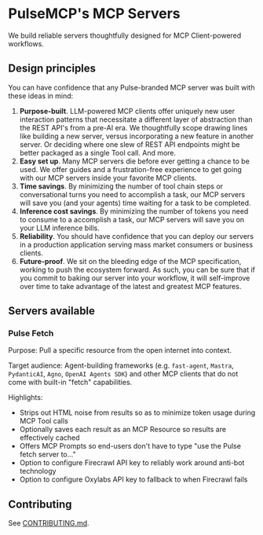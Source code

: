 # PulseMCP's MCP Servers

We build reliable servers thoughtfully designed for MCP Client-powered workflows.

## Design principles

You can have confidence that any Pulse-branded MCP server was built with these ideas in mind:

1) **Purpose-built**. LLM-powered MCP clients offer uniquely new user interaction patterns that necessitate a different layer of abstraction than the REST API's from a pre-AI era. We thoughtfully scope drawing lines like building a new server, versus incorporating a new feature in another server. Or deciding where one slew of REST API endpoints might be better packaged as a single Tool call. And more.
2) **Easy set up**. Many MCP servers die before ever getting a chance to be used. We offer guides and a frustration-free experience to get going with our MCP servers inside your favorite MCP clients.
3) **Time savings**. By minimizing the number of tool chain steps or conversational turns you need to accomplish a task, our MCP servers will save you (and your agents) time waiting for a task to be completed.
4) **Inference cost savings**. By minimizing the number of tokens you need to consume to a accomplish a task, our MCP servers will save you on your LLM inference bills.
5) **Reliability**. You should have confidence that you can deploy our servers in a production application serving mass market consumers or business clients.
6) **Future-proof**. We sit on the bleeding edge of the MCP specification, working to push the ecosystem forward. As such, you can be sure that if you commit to baking our server into your workflow, it will self-improve over time to take advantage of the latest and greatest MCP features. 

## Servers available

### Pulse Fetch

Purpose: Pull a specific resource from the open internet into context.

Target audience: Agent-building frameworks (e.g. `fast-agent`, `Mastra`, `PydanticAI`, `Agno`, `OpenAI Agents SDK`) and other MCP clients that do not come with built-in "fetch" capabilities.

Highlights:
- Strips out HTML noise from results so as to minimize token usage during MCP Tool calls
- Optionally saves each result as an MCP Resource so results are effectively cached
- Offers MCP Prompts so end-users don't have to type "use the Pulse fetch server to..."
- Option to configure Firecrawl API key to reliably work around anti-bot technology
- Option to configure Oxylabs API key to fallback to when Firecrawl fails

## Contributing

See [CONTRIBUTING.md](./CONTRIBUTING.md).